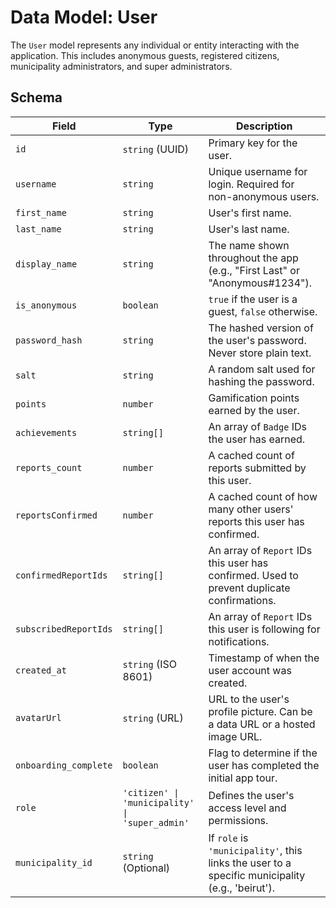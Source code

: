 # Data Model: User

The `User` model represents any individual or entity interacting with the application. This includes anonymous guests, registered citizens, municipality administrators, and super administrators.

## Schema

| Field                 | Type                             | Description                                                                                               |
| --------------------- | -------------------------------- | --------------------------------------------------------------------------------------------------------- |
| `id`                  | `string` (UUID)                  | Primary key for the user.                                                                                 |
| `username`            | `string`                         | Unique username for login. Required for non-anonymous users.                                              |
| `first_name`          | `string`                         | User's first name.                                                                                        |
| `last_name`           | `string`                         | User's last name.                                                                                         |
| `display_name`        | `string`                         | The name shown throughout the app (e.g., "First Last" or "Anonymous#1234").                               |
| `is_anonymous`        | `boolean`                        | `true` if the user is a guest, `false` otherwise.                                                         |
| `password_hash`       | `string`                         | The hashed version of the user's password. Never store plain text.                                        |
| `salt`                | `string`                         | A random salt used for hashing the password.                                                              |
| `points`              | `number`                         | Gamification points earned by the user.                                                                   |
| `achievements`        | `string[]`                       | An array of `Badge` IDs the user has earned.                                                              |
| `reports_count`       | `number`                         | A cached count of reports submitted by this user.                                                         |
| `reportsConfirmed`    | `number`                         | A cached count of how many other users' reports this user has confirmed.                                  |
| `confirmedReportIds`  | `string[]`                       | An array of `Report` IDs this user has confirmed. Used to prevent duplicate confirmations.                |
| `subscribedReportIds` | `string[]`                       | An array of `Report` IDs this user is following for notifications.                                        |
| `created_at`          | `string` (ISO 8601)              | Timestamp of when the user account was created.                                                           |
| `avatarUrl`           | `string` (URL)                   | URL to the user's profile picture. Can be a data URL or a hosted image URL.                               |
| `onboarding_complete` | `boolean`                        | Flag to determine if the user has completed the initial app tour.                                         |
| `role`                | `'citizen' \| 'municipality' \| 'super_admin'` | Defines the user's access level and permissions.                                          |
| `municipality_id`     | `string` (Optional)              | If `role` is `'municipality'`, this links the user to a specific municipality (e.g., 'beirut').             |
